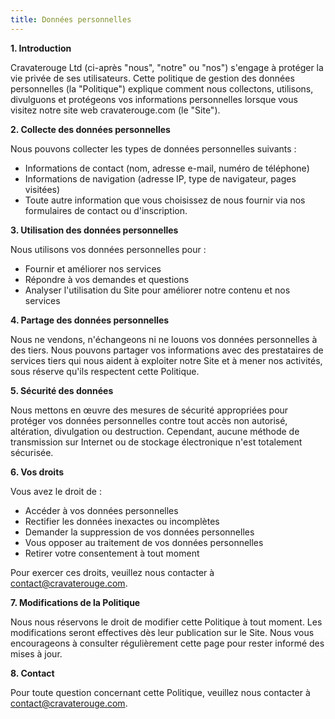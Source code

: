 ```yaml
---
title: Données personnelles
---
```


**1. Introduction**

Cravaterouge Ltd (ci-après "nous", "notre" ou "nos") s'engage à protéger la vie privée de ses utilisateurs. Cette politique de gestion des données personnelles (la "Politique") explique comment nous collectons, utilisons, divulguons et protégeons vos informations personnelles lorsque vous visitez notre site web cravaterouge.com (le "Site").

**2. Collecte des données personnelles**

Nous pouvons collecter les types de données personnelles suivants :
- Informations de contact (nom, adresse e-mail, numéro de téléphone)
- Informations de navigation (adresse IP, type de navigateur, pages visitées)
- Toute autre information que vous choisissez de nous fournir via nos formulaires de contact ou d'inscription.

**3. Utilisation des données personnelles**

Nous utilisons vos données personnelles pour :
- Fournir et améliorer nos services
- Répondre à vos demandes et questions
- Analyser l'utilisation du Site pour améliorer notre contenu et nos services

**4. Partage des données personnelles**

Nous ne vendons, n'échangeons ni ne louons vos données personnelles à des tiers. Nous pouvons partager vos informations avec des prestataires de services tiers qui nous aident à exploiter notre Site et à mener nos activités, sous réserve qu'ils respectent cette Politique.

**5. Sécurité des données**

Nous mettons en œuvre des mesures de sécurité appropriées pour protéger vos données personnelles contre tout accès non autorisé, altération, divulgation ou destruction. Cependant, aucune méthode de transmission sur Internet ou de stockage électronique n'est totalement sécurisée.

**6. Vos droits**

Vous avez le droit de :
- Accéder à vos données personnelles
- Rectifier les données inexactes ou incomplètes
- Demander la suppression de vos données personnelles
- Vous opposer au traitement de vos données personnelles
- Retirer votre consentement à tout moment

Pour exercer ces droits, veuillez nous contacter à contact@cravaterouge.com.

**7. Modifications de la Politique**

Nous nous réservons le droit de modifier cette Politique à tout moment. Les modifications seront effectives dès leur publication sur le Site. Nous vous encourageons à consulter régulièrement cette page pour rester informé des mises à jour.

**8. Contact**

Pour toute question concernant cette Politique, veuillez nous contacter à contact@cravaterouge.com.